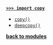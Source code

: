 [**`>>> import copy`**](/modules/copy/)

* [`copy()`](/modules/copy/copy.md)
* [`deepcopy()`](/modules/copy/deepcopy.md)

[**back to modules**](/modules/)
